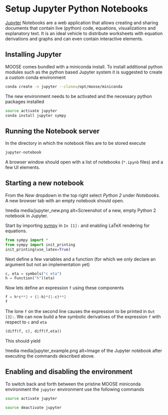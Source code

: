 # Setup Jupyter Python Notebooks

[Jupyter](http://jupyter.org/) Notebooks are a web application that allows creating and sharing documents
that contain live (python) code, equations, visualizations and explanatory text.
It is an ideal vehicle to distribute worksheets with equation derivations and
graphs and can even contain interactive elements.

## Installing Jupyter

MOOSE comes bundled with a miniconda install. To install additional python modules such
as the python based Jupyter system it is suggested to create a custom conda environment

```bash
conda create -n jupyter --clone=/opt/moose/miniconda
```

The new environment needs to be activated and the necessary python packages installed

```bash
source activate jupyter
conda install jupyter sympy
```

## Running the Notebook server

In the directory in which the notebook files are to be stored execute

```bash
jupyter-notebook
```

A browser window should open with a list of notebooks (`*.ipynb` files) and a few UI elements.

## Starting a new notebook

From the _New_ dropdown in the top right select _Python 2_ under _Notebooks_. A new browser tab
with an empty notebook should open.

!media media/jupyter_new.png
       alt=Screenshot of a new, empty Python 2 notebook in Jupyter.

Start by importing [sympy](http://www.sympy.org/en/index.html) in `In [1]:` and enabling LaTeX rendering for equations.

```python
from sympy import *
from sympy import init_printing
init_printing(use_latex=True)
```

Next define a few variables and a function (for which we only declare an argument but not an implementation yet)

```python
c, eta = symbols("c eta")
h = Function("h")(eta)
```

Now lets define an expression `f` using these components

``` python
f = h*c**2 + (1-h)*(1-c)**2
f
```

The lone `f` on the second line causes the expression to be printed in `Out [3]:`. We can now build a few symbolic
derivatives of the expression `f` with respect to `c` and `eta`

```python
(diff(f, c), diff(f,eta))
```

This should yield

!media media/jupyter_example.png
       alt=Image of the Jupyter notebook after executing the commands described above.

## Enabling and disabling the environment

To switch back and forth between the pristine MOOSE miniconda environment the `jupyter` environment
use the following commands

```bash
source activate jupyter
```
```bash
source deactivate jupyter
```

